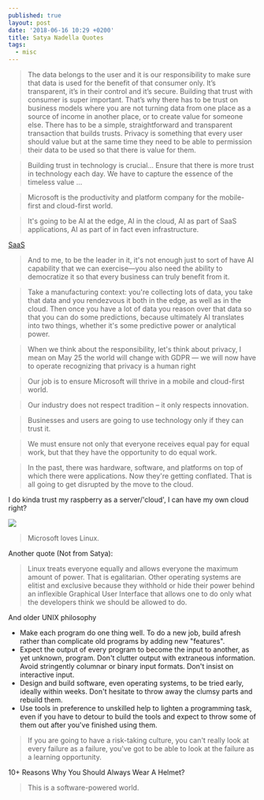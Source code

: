 ```yaml
---
published: true
layout: post
date: '2018-06-16 10:29 +0200'
title: Satya Nadella Quotes
tags:
  - misc
---
```

> The data belongs to the user and it is our responsibility to make sure that data is used for the benefit of that consumer only. It’s transparent, it’s in their control and it’s secure. Building that trust with consumer is super important. That’s why there has to be trust on business models where you are not turning data from one place as a source of income in another place, or to create value for someone else. There has to be a simple, straightforward and transparent transaction that builds trusts. Privacy is something that every user should value but at the same time they need to be able to permission their data to be used so that there is value for them.

> Building trust in technology is crucial... Ensure that there is more trust in technology each day. We have to capture the essence of the timeless value ...

> Microsoft is the productivity and platform company for the mobile-first and cloud-first world.

> It's going to be AI at the edge, AI in the cloud, AI as part of SaaS applications, AI as part of in fact even infrastructure.

[SaaS](https://en.wikipedia.org/wiki/Software_as_a_service)

> And to me, to be the leader in it, it's not enough just to sort of have AI capability that we can exercise—you also need the ability to democratize it so that every business can truly benefit from it.

> Take a manufacturing context: you're collecting lots of data, you take that data and you rendezvous it both in the edge, as well as in the cloud. Then once you have a lot of data you reason over that data so that you can do some predictions, because ultimately AI translates into two things, whether it's some predictive power or analytical power.

> When we think about the responsibility, let's think about privacy, I mean on May 25 the world will change with GDPR — we will now have to operate recognizing that privacy is a human right

> Our job is to ensure Microsoft will thrive in a mobile and cloud-first world.

> Our industry does not respect tradition – it only respects innovation.

> Businesses and users are going to use technology only if they can trust it.

> We must ensure not only that everyone receives equal pay for equal work, but that they have the opportunity to do equal work.

> In the past, there was hardware, software, and platforms on top of which there were applications. Now they're getting conflated. That is all going to get disrupted by the move to the cloud.

I do kinda trust my raspberry as a server/'cloud', I can have my own cloud right?

![](https://www.raspberrypi.org/app/uploads/2015/08/raspberry-pi-logo.png)

> Microsoft loves Linux.

Another quote (Not from Satya):

> Linux treats everyone equally and allows everyone the maximum amount of power. That is egalitarian. Other operating systems are elitist and exclusive because they withhold or hide their power behind an inflexible Graphical User Interface that allows one to do only what the developers think we should be allowed to do.

And older UNIX philosophy

- Make each program do one thing well. To do a new job, build afresh rather than complicate old programs by adding new "features".
- Expect the output of every program to become the input to another, as yet unknown, program. Don't clutter output with extraneous information. Avoid stringently columnar or binary input formats. Don't insist on interactive input.
- Design and build software, even operating systems, to be tried early, ideally within weeks. Don't hesitate to throw away the clumsy parts and rebuild them.
- Use tools in preference to unskilled help to lighten a programming task, even if you have to detour to build the tools and expect to throw some of them out after you've finished using them.

> If you are going to have a risk-taking culture, you can't really look at every failure as a failure, you've got to be able to look at the failure as a learning opportunity.

10+ Reasons Why You Should Always Wear A Helmet?

> This is a software-powered world.
